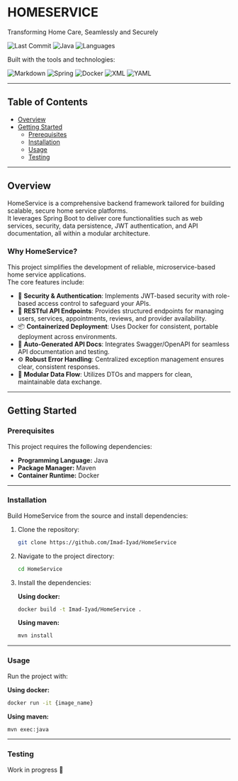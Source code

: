 # HOMESERVICE

Transforming Home Care, Seamlessly and Securely

![Last Commit](https://img.shields.io/badge/last%20commit-july-blue) 
![Java](https://img.shields.io/badge/java-99.3%25-blue) 
![Languages](https://img.shields.io/badge/languages-2-blue)

Built with the tools and technologies:

![Markdown](https://img.shields.io/badge/Markdown-black?logo=markdown) 
![Spring](https://img.shields.io/badge/Spring-green?logo=spring) 
![Docker](https://img.shields.io/badge/Docker-blue?logo=docker) 
![XML](https://img.shields.io/badge/XML-lightblue) 
![YAML](https://img.shields.io/badge/YAML-red)

---

## Table of Contents
- [Overview](#overview)
- [Getting Started](#getting-started)
  - [Prerequisites](#prerequisites)
  - [Installation](#installation)
  - [Usage](#usage)
  - [Testing](#testing)

---

## Overview
HomeService is a comprehensive backend framework tailored for building scalable, secure home service platforms.  
It leverages Spring Boot to deliver core functionalities such as web services, security, data persistence, JWT authentication, and API documentation, all within a modular architecture.

### Why HomeService?
This project simplifies the development of reliable, microservice-based home service applications.  
The core features include:

- 🔐 **Security & Authentication**: Implements JWT-based security with role-based access control to safeguard your APIs.
- 🚀 **RESTful API Endpoints**: Provides structured endpoints for managing users, services, appointments, reviews, and provider availability.
- 📦 **Containerized Deployment**: Uses Docker for consistent, portable deployment across environments.
- 📑 **Auto-Generated API Docs**: Integrates Swagger/OpenAPI for seamless API documentation and testing.
- ⚙️ **Robust Error Handling**: Centralized exception management ensures clear, consistent responses.
- 🔄 **Modular Data Flow**: Utilizes DTOs and mappers for clean, maintainable data exchange.

---

## Getting Started

### Prerequisites
This project requires the following dependencies:

- **Programming Language:** Java  
- **Package Manager:** Maven  
- **Container Runtime:** Docker  

---

### Installation
Build HomeService from the source and install dependencies:

1. Clone the repository:
   ```bash
   git clone https://github.com/Imad-Iyad/HomeService
   ```

2. Navigate to the project directory:
   ```bash
   cd HomeService
   ```

3. Install the dependencies:

   **Using docker:**
   ```bash
   docker build -t Imad-Iyad/HomeService .
   ```

   **Using maven:**
   ```bash
   mvn install
   ```

---

### Usage
Run the project with:

**Using docker:**
```bash
docker run -it {image_name}
```

**Using maven:**
```bash
mvn exec:java
```

---

### Testing
Work in progress 🚧
